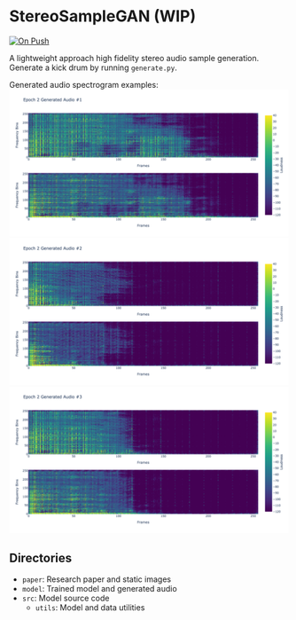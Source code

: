 # StereoSampleGAN (WIP)

[![On Push](https://github.com/shuklabhay/deep-convolution-audio-generation/actions/workflows/push.yml/badge.svg)](https://github.com/shuklabhay/deep-convolution-audio-generation/actions/workflows/push.yml/badge.svg)

A lightweight approach high fidelity stereo audio sample generation. Generate a kick drum by running `generate.py`.

Generated audio spectrogram examples:
![Audio Example 1](paper/static/generated_audio_example_1.png)
![Audio Example 2](paper/static/generated_audio_example_2.png)
![Audio Example 3](paper/static/generated_audio_example_3.png)

## Directories

- `paper`: Research paper and static images
- `model`: Trained model and generated audio
- `src`: Model source code
  - `utils`: Model and data utilities
